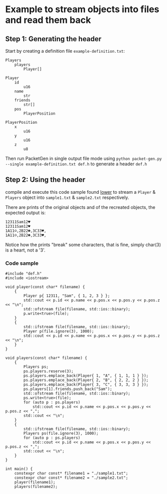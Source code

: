 # Example to stream objects into files and read them back

## Step 1: Generating the header

Start by creating a definition file `example-definition.txt`:

```
Players
	players
		Player[]

Player
	id
		u16
	name
		str
    friends
        str[]
	pos
		PlayerPosition

PlayerPosition
	x
		u16
	y
		u16
	z
		u8
```

Then run PacketGen in single output file mode using `python packet-gen.py --single example-definition.txt def.h` to generate a header `def.h`

## Step 2: Using the header

compile and execute this code sample found [lower]() to stream a `Player` & `Players` object into `sample1.txt` & `sample2.txt` respectively.

There are prints of the original objects and of the recreated objects, the expected output is: 
```
12311Sam12♥
12311Sam12♥
1A11☺,2B22☻,3C33♥,
1A11☺,2B22☻,3C33♥,
```

Notice how the prints "break" some characters, that is fine, simply char(3) is a heart, not a '3'.

### Code sample

```
#include "def.h"
#include <iostream>

void player(const char* filename) {
	{
		Player p{ 12311, "Sam", { 1, 2, 3 } };
		std::cout << p.id << p.name << p.pos.x << p.pos.y << p.pos.z << "\n";
		std::ofstream file(filename, std::ios::binary);
		p.write<true>(file);
	}
	{
		std::ifstream file(filename, std::ios::binary);
		Player p(file.ignore(3), 1000);
		std::cout << p.id << p.name << p.pos.x << p.pos.y << p.pos.z << "\n";
	}
}

void players(const char* filename) {
	{
		Players ps;
		ps.players.reserve(3);
		ps.players.emplace_back(Player{ 1, "A", { 1, 1, 1 } });
		ps.players.emplace_back(Player{ 2, "B", { 2, 2, 2 } });
		ps.players.emplace_back(Player{ 3, "C", { 3, 3, 3 } });
		ps.players[1].friends.push_back("Sam");
		std::ofstream file(filename, std::ios::binary);
		ps.write<true>(file);
		for (auto p : ps.players)
			std::cout << p.id << p.name << p.pos.x << p.pos.y << p.pos.z << ",";
		std::cout << "\n";
	}
	{
		std::ifstream file(filename, std::ios::binary);
		Players ps(file.ignore(3), 1000);
		for (auto p : ps.players)
			std::cout << p.id << p.name << p.pos.x << p.pos.y << p.pos.z << ",";
		std::cout << "\n";
	}
}

int main() {
	constexpr char const* filename1 = "./sample1.txt";
	constexpr char const* filename2 = "./sample2.txt";
	player(filename1);
	players(filename2);
```
